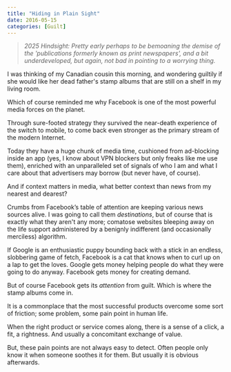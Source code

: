 ```yaml
---
title: "Hiding in Plain Sight"
date: 2016-05-15
categories: [Guilt]
--- 
```


> _2025 Hindsight: Pretty early perhaps to be bemoaning the demise of the 'publications formerly known as print newspapers', and a bit underdeveloped, but again, not bad in pointing to a worrying thing._

I was thinking of my Canadian cousin this morning, and wondering guiltily if she would like her dead father's stamp albums that are still on a shelf in my living room. 

Which of course reminded me why Facebook is one of the most powerful media forces on the planet.

Through sure-footed strategy they survived the near-death experience of the switch to mobile, to come back even stronger as the primary stream of the modern Internet.

Today they have a huge chunk of media time, cushioned from ad-blocking inside an app (yes, I know about VPN blockers but only freaks like me use them), enriched with an unparalleled set of signals of who I am and what I care about that advertisers may borrow (but never have, of course). 

And if context matters in media, what better context than news from my nearest and dearest? 

Crumbs from Facebook’s table of attention are keeping various news sources alive. I was going to call them *destinations*, but of course that is exactly what they aren't any more; comatose websites bleeping away on the life support administered by a benignly indifferent (and occasionally merciless) algorithm.

If Google is an enthusiastic puppy bounding back with a stick in an endless, slobbering game of fetch, Facebook is a cat that knows when to curl up on a lap to get the loves. Google gets money helping people do what they were going to do anyway. Facebook gets money for creating demand. 

But of course Facebook gets its *attention* from guilt. Which is where the stamp albums come in. 

It is a commonplace that the most successful products overcome some sort of friction; some problem, some pain point in human life. 

When the right product or service comes along, there is a sense of a click, a fit, a rightness. And usually a concomitant exchange of value. 

But, these pain points are not always easy to detect. Often people only know it when someone soothes it for them. But usually it is obvious afterwards. 

